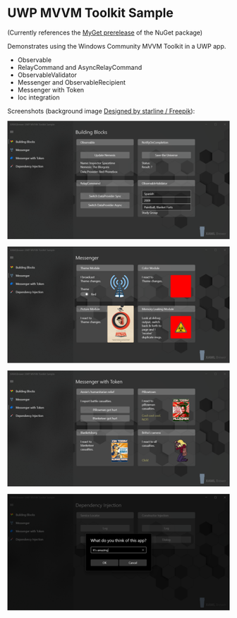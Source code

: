# UWP MVVM Toolkit Sample

(Currently references the [MyGet prerelease](https://dotnet.myget.org/feed/uwpcommunitytoolkit/package/nuget/Microsoft.Toolkit.Mvvm) of the NuGet package)

Demonstrates using the Windows Community MVVM Toolkit in a UWP app.
* Observable
* RelayCommand and AsyncRelayCommand
* ObservableValidator
* Messenger and ObservableRecipient
* Messenger with Token
* Ioc integration

Screenshots (background image [Designed by starline / Freepik](http://www.freepik.com)):

![Screenshot](Assets/BuildingblocksPage.png?raw=true)

![Screenshot](Assets/MessengerPage.png?raw=true)

![Screenshot](Assets/MessengerWithTokenPage.png?raw=true)

![Screenshot](Assets/InversionOfControlPage.png?raw=true)
